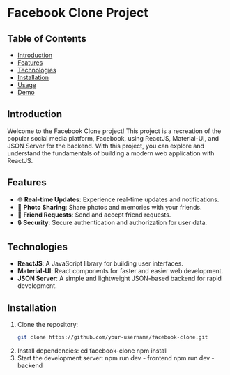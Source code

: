 # Facebook Clone Project

## Table of Contents

- [Introduction](#introduction)
- [Features](#features)
- [Technologies](#technologies)
- [Installation](#installation)
- [Usage](#usage)
- [Demo](#demo)

## Introduction

Welcome to the Facebook Clone project! This project is a recreation of the popular social media platform, Facebook, using ReactJS, Material-UI, and JSON Server for the backend. With this project, you can explore and understand the fundamentals of building a modern web application with ReactJS.

## Features

- 🌐 **Real-time Updates**: Experience real-time updates and notifications.
- 📸 **Photo Sharing**: Share photos and memories with your friends.
- 👥 **Friend Requests**: Send and accept friend requests.
- 🔒 **Security**: Secure authentication and authorization for user data.

## Technologies

- **ReactJS**: A JavaScript library for building user interfaces.
- **Material-UI**: React components for faster and easier web development.
- **JSON Server**: A simple and lightweight JSON-based backend for rapid development.

## Installation

1. Clone the repository:
   ```bash
   git clone https://github.com/your-username/facebook-clone.git
2. Install dependencies:
   cd facebook-clone
   npm install
3. Start the development server:
    npm run dev - frontend 
    npm run dev - backend
